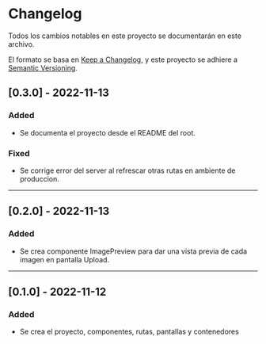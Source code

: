 # Changelog

Todos los cambios notables en este proyecto se documentarán en este archivo.

El formato se basa en [Keep a Changelog](https://keepachangelog.com/en/1.0.0/),
y este proyecto se adhiere a [Semantic Versioning](https://semver.org/spec/v2.0.0.html).

## [0.3.0] - 2022-11-13

### Added

- Se documenta el proyecto desde el README del root.

### Fixed

- Se corrige error del server al refrescar otras rutas en ambiente de produccion.

---

## [0.2.0] - 2022-11-13

### Added

- Se crea componente ImagePreview para dar una vista previa de cada imagen en pantalla Upload.

---

## [0.1.0] - 2022-11-12

### Added

- Se crea el proyecto, componentes, rutas, pantallas y contenedores
